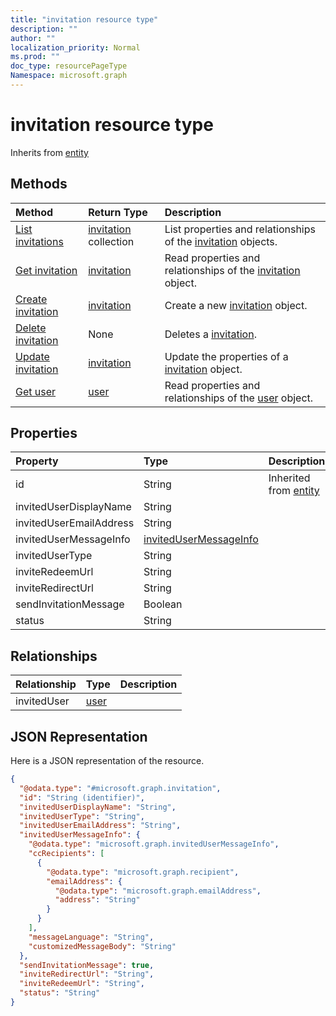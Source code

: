 ```yaml
---
title: "invitation resource type"
description: ""
author: ""
localization_priority: Normal
ms.prod: ""
doc_type: resourcePageType
Namespace: microsoft.graph
---
```



# invitation resource type




Inherits from [entity](../resources/entity.md)

## Methods
|Method|Return Type|Description|
|:---|:---|:---|
|[List invitations](../api/invitation-list.md)|[invitation](../resources/invitation.md) collection|List properties and relationships of the [invitation](../resources/invitation.md) objects.|
|[Get invitation](../api/invitation-get.md)|[invitation](../resources/invitation.md)|Read properties and relationships of the [invitation](../resources/invitation.md) object.|
|[Create invitation](../api/invitation-post-invitations.md)|[invitation](../resources/invitation.md)|Create a new [invitation](../resources/invitation.md) object.|
|[Delete invitation](../api/invitation-delete.md)|None|Deletes a [invitation](../resources/invitation.md).|
|[Update invitation](../api/invitation-update.md)|[invitation](../resources/invitation.md)|Update the properties of a [invitation](../resources/invitation.md) object.|
|[Get user](../api/user-get.md)|[user](../resources/user.md)|Read properties and relationships of the [user](../resources/user.md) object.|

## Properties
|Property|Type|Description|
|:---|:---|:---|
|id|String| Inherited from [entity](../resources/entity.md)|
|invitedUserDisplayName|String||
|invitedUserEmailAddress|String||
|invitedUserMessageInfo|[invitedUserMessageInfo](../resources/invitedUserMessageInfo.md)||
|invitedUserType|String||
|inviteRedeemUrl|String||
|inviteRedirectUrl|String||
|sendInvitationMessage|Boolean||
|status|String||

## Relationships
|Relationship|Type|Description|
|:---|:---|:---|
|invitedUser|[user](../resources/user.md)||

## JSON Representation
Here is a JSON representation of the resource.
<!-- {
  "blockType": "resource",
  "keyProperty": "id",
  "@odata.type": "microsoft.graph.invitation",
  "baseType": "microsoft.graph.entity",
  "openType": false
}
-->
``` json
{
  "@odata.type": "#microsoft.graph.invitation",
  "id": "String (identifier)",
  "invitedUserDisplayName": "String",
  "invitedUserType": "String",
  "invitedUserEmailAddress": "String",
  "invitedUserMessageInfo": {
    "@odata.type": "microsoft.graph.invitedUserMessageInfo",
    "ccRecipients": [
      {
        "@odata.type": "microsoft.graph.recipient",
        "emailAddress": {
          "@odata.type": "microsoft.graph.emailAddress",
          "address": "String"
        }
      }
    ],
    "messageLanguage": "String",
    "customizedMessageBody": "String"
  },
  "sendInvitationMessage": true,
  "inviteRedirectUrl": "String",
  "inviteRedeemUrl": "String",
  "status": "String"
}
```

